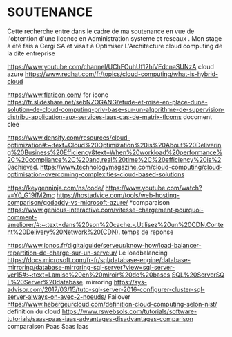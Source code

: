 # SOUTENANCE
Cette recherche entre dans le cadre de ma soutenance en vue de l'obtention d'une licence en Administration systeme et reseaux . 
Mon stage à été fais a Cergi SA et visait à Optimiser L'Architecture cloud computing de la dite entreprise  

https://www.youtube.com/channel/UChFOuhUf12hIVEdcnaSUNzA  cloud azure
https://www.redhat.com/fr/topics/cloud-computing/what-is-hybrid-cloud

https://www.flaticon.com/  for icone
https://fr.slideshare.net/sebNZOGANG/etude-et-mise-en-place-dune-solution-de-cloud-computing-priv-base-sur-un-algorithme-de-supervision-distribu-application-aux-services-iaas-cas-de-matrix-tlcoms        docoment clée

https://www.densify.com/resources/cloud-optimization#:~:text=Cloud%20Optimization%20is%20About%20Delivering%20Business%20Efficiency&text=When%20workload%20performance%2C%20compliance%2C%20and,real%20time%2C%20efficiency%20is%20achieved.
https://www.technologymagazine.com/cloud-computing/cloud-optimisation-overcoming-complexities-cloud-based-solutions

https://keygenninja.com/ns/code/
https://www.youtube.com/watch?v=Y0_G19fM2mc
https://hostadvice.com/tools/web-hosting-comparison/godaddy-vs-microsoft-azure/                           *comparaison
https://www.genious-interactive.com/vitesse-chargement-pourquoi-comment-ameliorer/#:~:text=dans%20son%20cache.-,Utilisez%20un%20CDN,Content%20Delivery%20Network%20(CDN).   temps de reponse

https://www.ionos.fr/digitalguide/serveur/know-how/load-balancer-repartition-de-charge-sur-un-serveur/    Le loadbalancing 
https://docs.microsoft.com/fr-fr/sql/database-engine/database-mirroring/database-mirroring-sql-server?view=sql-server-ver15#:~:text=Lamise%20en%20miroir%20de%20bases,SQL%20ServerSQL%20Server%20database.   mirroring
https://sys-advisor.com/2017/03/15/tuto-sql-server-2016-configurer-cluster-sql-server-always-on-avec-2-noeuds/           Failover
https://www.hebergeurcloud.com/definition-cloud-computing-selon-nist/                      definition du cloud 
https://www.rswebsols.com/tutorials/software-tutorials/saas-paas-iaas-advantages-disadvantages-comparison      comparaison Paas Saas Iaas
